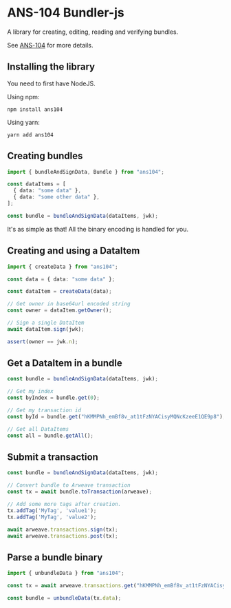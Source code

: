 # ANS-104 Bundler-js

A library for creating, editing, reading and verifying bundles.

See [ANS-104](https://github.com/joshbenaron/arweave-standards/blob/ans104/ans/ANS-104.md) for more details.

## Installing the library

You need to first have NodeJS.

Using npm:

```npm install ans104```

Using yarn:

```yarn add ans104```

## Creating bundles
```ts
import { bundleAndSignData, Bundle } from "ans104";

const dataItems = [
  { data: "some data" },
  { data: "some other data" },
];

const bundle = bundleAndSignData(dataItems, jwk);
```
It's as simple as that! All the binary encoding is handled for you.

## Creating and using a DataItem

```ts
import { createData } from "ans104";

const data = { data: "some data" };

const dataItem = createData(data);

// Get owner in base64url encoded string
const owner = dataItem.getOwner();

// Sign a single DataItem
await dataItem.sign(jwk);

assert(owner == jwk.n);
```

## Get a DataItem in a bundle

```ts
const bundle = bundleAndSignData(dataItems, jwk);

// Get my index
const byIndex = bundle.get(0);

// Get my transaction id
const byId = bundle.get("hKMMPNh_emBf8v_at1tFzNYACisyMQNcKzeeE1QE9p8");

// Get all DataItems
const all = bundle.getAll();
```

## Submit a transaction

```ts
const bundle = bundleAndSignData(dataItems, jwk);

// Convert bundle to Arweave transaction
const tx = await bundle.toTransaction(arweave);

// Add some more tags after creation.
tx.addTag('MyTag', 'value1');
tx.addTag('MyTag', 'value2');

await arweave.transactions.sign(tx);
await arweave.transactions.post(tx);
```

## Parse a bundle binary

```ts
import { unbundleData } from "ans104";

const tx = await arweave.transactions.get("hKMMPNh_emBf8v_at1tFzNYACisyMQNcKzeeE1QE9p8");

const bundle = unbundleData(tx.data);
```